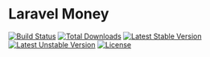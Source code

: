 # Laravel Money

[![Build Status](https://travis-ci.org/cknow/laravel-money.svg)](https://travis-ci.org/cknow/laravel-money)
[![Total Downloads](https://poser.pugx.org/cknow/laravel-money/d/total.svg)](https://packagist.org/packages/cknow/laravel-money)
[![Latest Stable Version](https://poser.pugx.org/cknow/laravel-money/v/stable.svg)](https://packagist.org/packages/cknow/laravel-money)
[![Latest Unstable Version](https://poser.pugx.org/cknow/laravel-money/v/unstable.svg)](https://packagist.org/packages/cknow/laravel-money)
[![License](https://poser.pugx.org/cknow/laravel-money/license.svg)](https://packagist.org/packages/cknow/laravel-money)
